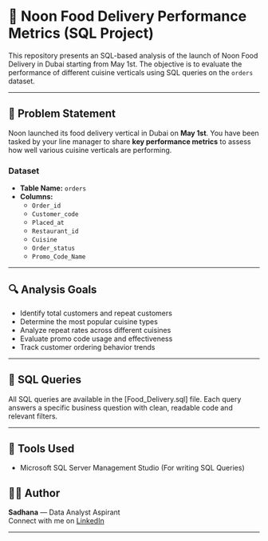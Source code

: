 # 🍔 Noon Food Delivery Performance Metrics (SQL Project)

This repository presents an SQL-based analysis of the launch of Noon Food Delivery in Dubai starting from May 1st. The objective is to evaluate the performance of different cuisine verticals using SQL queries on the `orders` dataset.

---

## 📌 Problem Statement
Noon launched its food delivery vertical in Dubai on **May 1st**. You have been tasked by your line manager to share **key performance metrics** to assess how well various cuisine verticals are performing.

### Dataset
- **Table Name:** `orders`
- **Columns:**
  - `Order_id`
  - `Customer_code`
  - `Placed_at`
  - `Restaurant_id`
  - `Cuisine`
  - `Order_status`
  - `Promo_Code_Name`

---

## 🔍 Analysis Goals

- Identify total customers and repeat customers
- Determine the most popular cuisine types
- Analyze repeat rates across different cuisines
- Evaluate promo code usage and effectiveness
- Track customer ordering behavior trends

---

## 📂 SQL Queries

All SQL queries are available in the [Food_Delivery.sql] file. Each query answers a specific business question with clean, readable code and relevant filters.

---

## 🚀 Tools Used

- Microsoft SQL Server Management Studio (For writing SQL Queries)

## 🧑‍💻 Author

**Sadhana** — Data Analyst Aspirant  
Connect with me on [LinkedIn](https://www.linkedin.com/in/sadhanadubey28)

---


  
